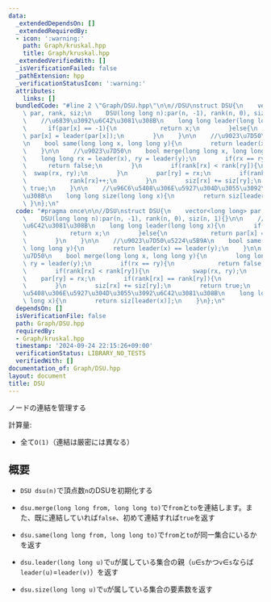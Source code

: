 ```yaml
---
data:
  _extendedDependsOn: []
  _extendedRequiredBy:
  - icon: ':warning:'
    path: Graph/kruskal.hpp
    title: Graph/kruskal.hpp
  _extendedVerifiedWith: []
  _isVerificationFailed: false
  _pathExtension: hpp
  _verificationStatusIcon: ':warning:'
  attributes:
    links: []
  bundledCode: "#line 2 \"Graph/DSU.hpp\"\n\n//DSU\nstruct DSU{\n    vector<long long>\
    \ par, rank, siz;\n    DSU(long long n):par(n, -1), rank(n, 0), siz(n, 1){}\n\n\
    \    //\u6839\u3092\u6C42\u3081\u308B\n    long long leader(long long x){\n  \
    \      if(par[x] == -1){\n            return x;\n        }else{\n            return\
    \ par[x] = leader(par[x]);\n        }\n    }\n\n    //\u9023\u7D50\u5224\u5B9A\
    \n    bool same(long long x, long long y){\n        return leader(x) == leader(y);\n\
    \    }\n\n    //\u9023\u7D50\n    bool merge(long long x, long long y){\n    \
    \    long long rx = leader(x), ry = leader(y);\n        if(rx == ry){\n      \
    \      return false;\n        }\n        if(rank[rx] < rank[ry]){\n          \
    \  swap(rx, ry);\n        }\n        par[ry] = rx;\n        if(rank[rx] == rank[ry]){\n\
    \            rank[rx]++;\n        }\n        siz[rx] += siz[ry];\n        return\
    \ true;\n    }\n\n    //\u96C6\u5408\u306E\u5927\u304D\u3055\u3092\u6C42\u3081\
    \u308B\n    long long size(long long x){\n        return siz[leader(x)];\n   \
    \ }\n};\n"
  code: "#pragma once\n\n//DSU\nstruct DSU{\n    vector<long long> par, rank, siz;\n\
    \    DSU(long long n):par(n, -1), rank(n, 0), siz(n, 1){}\n\n    //\u6839\u3092\
    \u6C42\u3081\u308B\n    long long leader(long long x){\n        if(par[x] == -1){\n\
    \            return x;\n        }else{\n            return par[x] = leader(par[x]);\n\
    \        }\n    }\n\n    //\u9023\u7D50\u5224\u5B9A\n    bool same(long long x,\
    \ long long y){\n        return leader(x) == leader(y);\n    }\n\n    //\u9023\
    \u7D50\n    bool merge(long long x, long long y){\n        long long rx = leader(x),\
    \ ry = leader(y);\n        if(rx == ry){\n            return false;\n        }\n\
    \        if(rank[rx] < rank[ry]){\n            swap(rx, ry);\n        }\n    \
    \    par[ry] = rx;\n        if(rank[rx] == rank[ry]){\n            rank[rx]++;\n\
    \        }\n        siz[rx] += siz[ry];\n        return true;\n    }\n\n    //\u96C6\
    \u5408\u306E\u5927\u304D\u3055\u3092\u6C42\u3081\u308B\n    long long size(long\
    \ long x){\n        return siz[leader(x)];\n    }\n};\n"
  dependsOn: []
  isVerificationFile: false
  path: Graph/DSU.hpp
  requiredBy:
  - Graph/kruskal.hpp
  timestamp: '2024-09-24 22:15:26+09:00'
  verificationStatus: LIBRARY_NO_TESTS
  verifiedWith: []
documentation_of: Graph/DSU.hpp
layout: document
title: DSU
---
```

ノードの連結を管理する

計算量:

* 全て`O(1)`（連結は厳密には異なる）

## 概要

* `DSU dsu(n)`で頂点数`n`のDSUを初期化する

* `dsu.merge(long long from, long long to)`で`from`と`to`を連結します。また、既に連結していれば`false`、初めて連結すれば`true`を返す

* `dsu.same(long long from, long long to)`で`from`と`to`が同一集合にいるかを返す

* `dsu.leader(long long u)`で`u`が属している集合の親（`u`∈`s`かつ`v`∈`s`ならば`leader(u)`=`leader(v)`）を返す

* `dsu.size(long long u)`で`u`が属している集合の要素数を返す
